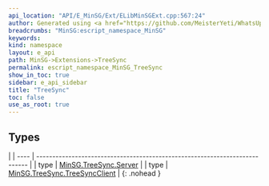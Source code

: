 ```yaml
---
api_location: "API/E_MinSG/Ext/ELibMinSGExt.cpp:567:24"
author: Generated using <a href="https://github.com/MeisterYeti/WhatsUpDoc">WhatsUpDoc</a>
breadcrumbs: "MinSG:escript_namespace_MinSG"
keywords: 
kind: namespace
layout: e_api
path: MinSG->Extensions->TreeSync
permalink: escript_namespace_MinSG_TreeSync
show_in_toc: true
sidebar: e_api_sidebar
title: "TreeSync"
toc: false
use_as_root: true
---
```


## Types

|
| ---- | --------------------------------------------------------------------------- | 
| type | [MinSG.TreeSync.Server](escript_type_MinSG_TreeSync_Server)                 | 
| type | [MinSG.TreeSync.TreeSyncClient](escript_type_MinSG_TreeSync_TreeSyncClient) | 
{: .nohead }

